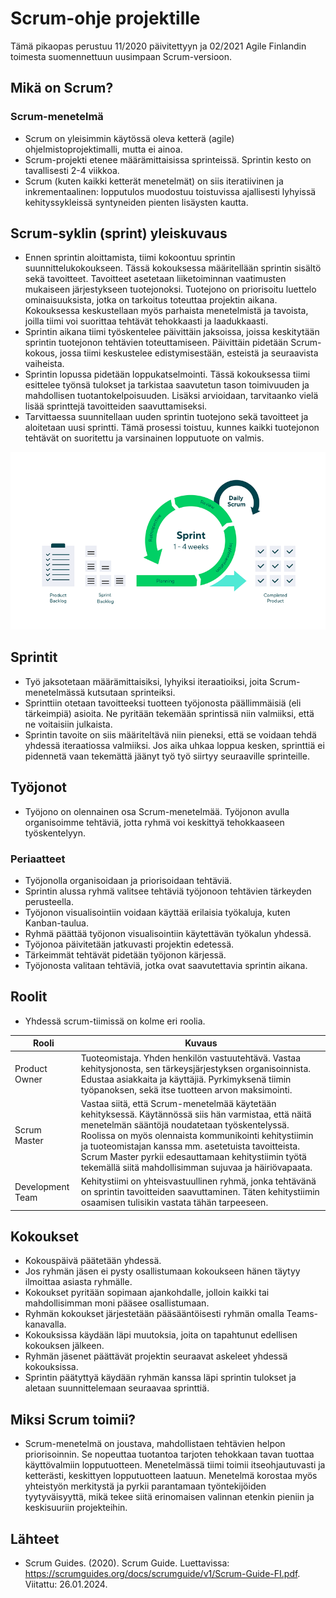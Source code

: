 # Scrum-ohje projektille
Tämä pikaopas perustuu 11/2020 päivitettyyn ja 02/2021 Agile Finlandin toimesta suomennettuun uusimpaan Scrum-versioon.



## Mikä on Scrum?
### Scrum-menetelmä
- Scrum on yleisimmin käytössä oleva ketterä (agile) ohjelmistoprojektimalli, mutta ei ainoa.
- Scrum-projekti etenee määrämittaisissa sprinteissä. Sprintin kesto on tavallisesti 2-4 viikkoa.
- Scrum (kuten kaikki ketterät menetelmät) on siis iteratiivinen ja inkrementaalinen:
lopputulos muodostuu toistuvissa ajallisesti lyhyissä kehityssykleissä syntyneiden pienten
lisäysten kautta.



## Scrum-syklin (sprint) yleiskuvaus
- Ennen sprintin aloittamista, tiimi kokoontuu sprintin suunnittelukokoukseen. Tässä kokouksessa määritellään sprintin sisältö sekä tavoitteet. Tavoitteet asetetaan liiketoiminnan vaatimusten mukaiseen järjestykseen tuotejonoksi. Tuotejono on priorisoitu luettelo ominaisuuksista, jotka on tarkoitus toteuttaa projektin aikana. Kokouksessa keskustellaan myös parhaista menetelmistä ja tavoista, joilla tiimi voi suorittaa tehtävät tehokkaasti ja laadukkaasti.
- Sprintin aikana tiimi työskentelee päivittäin jaksoissa, joissa keskitytään sprintin tuotejonon tehtävien toteuttamiseen. Päivittäin pidetään Scrum-kokous, jossa tiimi keskustelee edistymisestään, esteistä ja seuraavista vaiheista.
- Sprintin lopussa pidetään loppukatselmointi. Tässä kokouksessa tiimi esittelee työnsä tulokset ja tarkistaa saavutetun tason toimivuuden ja mahdollisen tuotantokelpoisuuden. Lisäksi arvioidaan, tarvitaanko vielä lisää sprinttejä tavoitteiden saavuttamiseksi. 
- Tarvittaessa suunnitellaan uuden sprintin tuotejono sekä tavoitteet ja aloitetaan uusi sprintti. Tämä prosessi toistuu, kunnes kaikki tuotejonon tehtävät on suoritettu ja varsinainen lopputuote on valmis.

![Sprint](sprint.png "Sprint")



## Sprintit
- Työ jaksotetaan määrämittaisiksi, lyhyiksi iteraatioiksi, joita Scrum-menetelmässä
kutsutaan sprinteiksi.
- Sprinttiin otetaan tavoitteeksi tuotteen työjonosta päällimmäisiä (eli tärkeimpiä)
asioita. Ne pyritään tekemään sprintissä niin valmiiksi, että ne voitaisiin julkaista.
- Sprintin tavoite on siis määriteltävä niin pieneksi, että se voidaan tehdä yhdessä
iteraatiossa valmiiksi. Jos aika uhkaa loppua kesken, sprinttiä ei pidennetä vaan
tekemättä jäänyt työ työ siirtyy seuraaville sprinteille.



## Työjonot
- Työjono on olennainen osa Scrum-menetelmää. Työjonon avulla organisoimme tehtäviä, jotta ryhmä voi keskittyä tehokkaaseen työskentelyyn.
### Periaatteet
- Työjonolla organisoidaan ja priorisoidaan tehtäviä.
- Sprintin alussa ryhmä valitsee tehtäviä työjonoon tehtävien tärkeyden perusteella.
- Työjonon visualisointiin voidaan käyttää erilaisia työkaluja, kuten Kanban-taulua.
- Ryhmä päättää työjonon visualisointiin käytettävän työkalun yhdessä.
- Työjonoa päivitetään jatkuvasti projektin edetessä.
- Tärkeimmät tehtävät pidetään työjonon kärjessä.
- Työjonosta valitaan tehtäviä, jotka ovat saavutettavia sprintin aikana.



## Roolit
- Yhdessä scrum-tiimissä on kolme eri roolia.

| Rooli | Kuvaus |
| --- | --- | 
| Product Owner | Tuoteomistaja. Yhden henkilön vastuutehtävä. Vastaa kehitysjonosta, sen tärkeysjärjestyksen organisoinnista. Edustaa asiakkaita ja käyttäjiä. Pyrkimyksenä tiimin työpanoksen, sekä itse tuotteen arvon maksimointi.  |
| Scrum Master | Vastaa siitä, että Scrum-menetelmää käytetään kehityksessä. Käytännössä siis hän varmistaa, että näitä menetelmän sääntöjä noudatetaan työskentelyssä. Roolissa on myös olennaista kommunikointi kehitystiimin ja tuoteomistajan kanssa mm. asetetuista tavoitteista. Scrum Master pyrkii edesauttamaan kehitystiimin työtä tekemällä siitä mahdollisimman sujuvaa ja häiriövapaata.  |
| Development Team | Kehitystiimi on yhteisvastuullinen ryhmä, jonka tehtävänä on sprintin tavoitteiden saavuttaminen. Täten kehitystiimin osaamisen tulisikin vastata tähän tarpeeseen. |



## Kokoukset
- Kokouspäivä päätetään yhdessä.
- Jos ryhmän jäsen ei pysty osallistumaan kokoukseen hänen täytyy ilmoittaa asiasta ryhmälle. 
- Kokoukset pyritään sopimaan ajankohdalle, jolloin kaikki tai mahdollisimman moni pääsee osallistumaan.
- Ryhmän kokoukset järjestetään pääsääntöisesti ryhmän omalla Teams-kanavalla.
- Kokouksissa käydään läpi muutoksia, joita on tapahtunut edellisen kokouksen jälkeen.
- Ryhmän jäsenet päättävät projektin seuraavat askeleet yhdessä kokouksissa. 
- Sprintin päätyttyä käydään ryhmän kanssa läpi sprintin tulokset ja aletaan suunnittelemaan seuraavaa sprinttiä.



## Miksi Scrum toimii?
- Scrum-menetelmä on joustava, mahdollistaen tehtävien helpon priorisoinnin. Se nopeuttaa tuotantoa tarjoten tehokkaan tavan tuottaa käyttövalmiin lopputuotteen. Menetelmässä tiimi toimii itseohjautuvasti ja ketterästi, keskittyen lopputuotteen laatuun. Menetelmä korostaa myös yhteistyön merkitystä ja pyrkii parantamaan työntekijöiden tyytyväisyyttä, mikä tekee siitä erinomaisen valinnan etenkin pieniin ja keskisuuriin projekteihin.



## Lähteet
- Scrum Guides. (2020). Scrum Guide. Luettavissa: https://scrumguides.org/docs/scrumguide/v1/Scrum-Guide-FI.pdf. Viitattu: 26.01.2024.